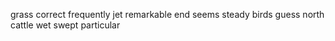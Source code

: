 grass correct frequently jet remarkable end seems steady birds guess north cattle wet swept particular